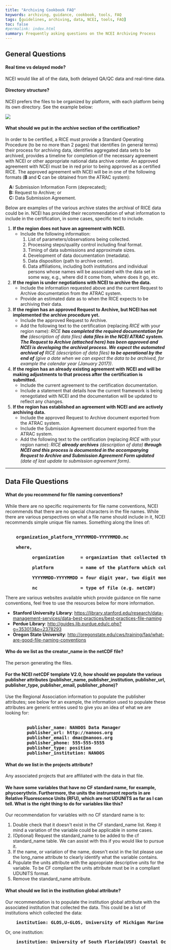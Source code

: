 ```yaml
---
title: "Archiving Cookbook FAQ"
keywords: archiving, guidance, cookbook, tools, FAQ
tags: [guidelines, archiving, data, NCEI, tools, FAQ]
toc: false
#permalink: index.html
summary: Frequently asking questions on the NCEI Archiving Process
---
```



## General Questions

#### Real time vs delayed mode?

NCEI would like all of the data, both delayed QA/QC data and real-time data.

#### Directory structure?

NCEI prefers the files to be organized by platform, with each platform being its own directory. See the example below:

 ![](./faq-1-0.png)

<!--   Preferred directory structure

```
    .
    ├── PR1
    │   ├── DSG_PR1.accelerometer2.realtime.nc
    │   ├── DSG_PR1.diagnostics.realtime.nc
    │   ├── DSG_PR1.doppler.realtime.zcell36.nc
    │   ├── DSG_PR1.met.pr.realtime.nc
    │   ├── DSG_PR1.sbe37.realtime.1m.nc
    │   ├── DSG_PR1.waves.mstrain.v1.realtime.nc
    │   └── DSG_PR1.waves.triaxys.realtime.nc
    ├── PR2
    │   ├── DSG_PR2.accelerometer2.realtime.nc
    │   ├── DSG_PR2.diagnostics.realtime.nc
    │   ├── DSG_PR2.doppler.realtime.zcell36.nc
    │   ├── DSG_PR2.met.pr.realtime.nc
    │   ├── DSG_PR2.sbe37.realtime.1m.nc
    │   ├── DSG_PR2.waves.mstrain.v1.realtime.nc
    │   ├── DSG_PR2.waves.triaxys.realtime.nc
    ├── PR3
    │   ├── DSG_PR3.accelerometer2.realtime.nc
    │   ├── DSG_PR3.diagnostics.realtime.nc
    │   ├── DSG_PR3.doppler.realtime.zcell36.nc
    │   ├── DSG_PR3.met.pr.realtime.nc
    │   ├── DSG_PR3.sbe37.realtime.1m.nc
    │   └── DSG_PR3.waves.mstrain.v1.realtime.nc
    ├── VI1
    │   ├── DSG_VI1.accelerometer2.realtime.nc
    │   ├── DSG_VI1.diagnostics.realtime.nc
    │   ├── DSG_VI1.doppler.realtime.zcell40.nc
    │   ├── DSG_VI1.met.pr.realtime.nc
    │   ├── DSG_VI1.sbe37.realtime.1m.nc
    │   ├── DSG_VI1.waves.mstrain.v1.realtime.nc
    │   └── DSG_VI1.waves.triaxys.realtime.nc
    └── VIA
        ├── DSG_VIA.diagnostics.cbibs.realtime.nc
        ├── DSG_VIA.doppler.cbibs.realtime.nc
        ├── DSG_VIA.met.cbibs.realtime.nc
        ├── DSG_VIA.waves.cbibs.realtime.nc
        └── DSG_VIA.wqm.cbibs.realtime.nc

``` -->

#### What should we put in the archive section of the certification?

In order to be certified, a RICE must provide a Standard Operating Procedure (to be no more than 2 pages) that identifies (in general terms) their process for archiving data, identifies aggregated data sets to be archived, provides a timeline for completion of the necessary agreement with NCEI or other appropriate national data archive center.  An approved agreement with NCEI must be in red prior to being approved as a certified RICE. The approved agreement with NCEI will be in one of the following formats (**B** and **C** can be obtained from the ATRAC system):

&nbsp;&nbsp;&nbsp;**A:** Submission Information Form (deprecated);<br>
&nbsp;&nbsp;&nbsp;**B:** Request to Archive; or<br>
&nbsp;&nbsp;&nbsp;**C:** Data Submission Agreement.

Below are examples of the various archive states the archival of RICE data could be in. NCEI has provided their recommendation of what information to include in the certification, in some cases, specific text to include.
  1. **If the region does not have an agreement with NCEI.**
     * Include the following information:
        1. List of parameters/observations being collected.
        2. Processing steps/quality control including final format.
        3. Timing of data submissions and approximate sizes.
        4. Development of data documentation (metadata).
        5. Data disposition (path to archive center).
        6. Data affiliations, including both institutions and individual persons whose names will be associated with the data set in some way, e.g., where did it come from, where does it go, etc.
  2. **If the region is under negotiations with NCEI to archive the data.**
     * Include the information requested above and the current Request to Archive documentation from the ATRAC system.
     * Provide an estimated date as to when the RICE expects to be archiving their data.
  3. **If the region has an approved Request to Archive, but NCEI has not implemented the archive procedure yet.**
     * Include the approved Request to Archive.
     * Add the following text to the certification (replacing _RICE_ with your region name): _RICE **has completed the required documentation for the** (description of data files) **data files in the NCEI ATRAC system. The Request to Archive (attached here) has been approved and NCEI is developing the archival process. We expect the automated archival of** RICE (description of data files) **to be operational by the end of** (give a date when we can expect the data to be archived, for example the calendar year (January 2017))_.
  4. **If the region has an already existing agreement with NCEI and will be making adjustments to that process after the certification is submitted.**
     * Include the current agreement to the certification documentation.
     * Include a statement that details how the current framework is being renegotiated with NCEI and the documentation will be updated to reflect any changes.
  5. **If the region has established an agreement with NCEI and are actively archiving data.**
      * Include the approved Request to Archive document exported from the ATRAC system.
      * Include the Submission Agreement document exported from the ATRAC system.
      * Add the following text to the certification (replacing _RICE_ with your region name): _RICE **already archives** (description of data) **through NCEI and this process is documented in the accompanying Request to Archive and Submission Agreement Form updated** (date of last update to submission agreement form)_.

------------------------------------------------------------------------------------------------------------------------

## Data File Questions

#### What do you recommend for file naming conventions?

While there are no specific requirements for file name conventions, NCEI recommends that there are no special characters in the file names. While there are various perspectives on what a file name should include in it, NCEI recommends simple unique file names. Something along the lines of:

<pre><b>
    organization_platform_YYYYMMDD-YYYYMMDD.nc

    where,

          organization      = organization that collected the data

          platform          = name of the platform which collected the data

          YYYYMMDD-YYYYMMDD = four digit year, two digit month, and two digit day for the start and end times of the file.

          nc                = type of file (e.g. netCDF)
</b></pre>

There are various websites available which provide guidance on file name conventions, feel free to use the resources below for more information.
 * **Stanford University Library**: https://library.stanford.edu/research/data-management-services/data-best-practices/best-practices-file-naming
 * **Perdue Library**: http://guides.lib.purdue.edu/c.php?g=353013&p=2378293
 * **Oregon State University**: http://oregonstate.edu/cws/training/faq/what-are-good-file-naming-conventions

#### Who do we list as the creator_name in the netCDF file?

The person generating the files.

#### For the NCEI netCDF template V2.0, how should we populate the various publisher attributes (publisher_name, publisher_institution, publisher_url, publisher_type, publisher_email, publisher_phone)?

Use the Regional Association information to populate the publisher attributes; see below for an example, the information used to populate these attributes are generic entries used to give you an idea of what we are looking for:

<pre><b>
        publisher_name: NANOOS Data Manager
        publisher_url: http://nanoos.org
        publisher_email: dmac@nanoos.org
        publisher_phone: 555-555-5555
        publisher_type: position
        publisher_institution: NANOOS
</b></pre>

#### What do we list in the projects attribute?

Any associated projects that are affiliated with the data in that file.

#### We have some variables that have no CF standard name, for example, phycoerythrin.  Furthermore, the units the instrument reports in are Relative Fluorescence Units (RFU), which are not UDUNITS as far as I can tell.  What is the right thing to do for variables like this?

Our recommendation for variables with no CF standard name is to:
 1. Double check that it doesn't exist in the CF standard_name list. Keep it mind a variation of the variable could be applicable in some cases.
 2. (Optional) Request the standard_name to be added to the cf standard_name table. We can assist with this if you would like to pursue it.
 3. If the name, or variation of the name, doesn't exist in the list please use the long_name attribute to clearly identify what the variable contains.
 4. Populate the units attribute with the appropriate descriptive units for the variable. To be CF compliant the units attribute must be in a compliant UDUNITS format.
 5. Remove the standard_name attribute.

#### What should we list in the institution global attribute?

Our recommendation is to populate the institution global attribute with the associated institution that collected the data. This could be a list of institutions which collected the data:

<pre><b>    institution: GLOS,U-GLOS, University of Michigan Marine Hydrodynamics Laboratories </b></pre>

Or, one institution:

<pre><b>    institution: University of South Florida(USF) Coastal Ocean Monitoring and Prediction System </b></pre>
